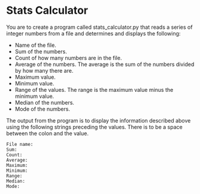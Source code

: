 # Stats Calculator

You are to create a program called stats_calculator.py that reads a series of integer numbers from a file and determines and displays the following:

 - Name of the file.
 - Sum of the numbers.
 - Count of how many numbers are in the file.
 - Average of the numbers. The average is the sum of the numbers divided by how many there are.
 - Maximum value.
 - Minimum value.
 - Range of the values. The range is the maximum value minus the minimum value.
 - Median of the numbers.
 - Mode of the numbers.

The output from the program is to display the information described above using the following strings preceding the values. There is to be a space between the colon and the value.

>
    File name:
    Sum:
    Count:
    Average:
    Maximum:
    Minimum:
    Range:
    Median:
    Mode:
>
